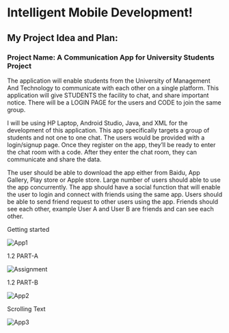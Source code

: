 # Intelligent Mobile Development!

## My Project Idea and Plan:
### Project Name: A Communication App for University Students Project
The application will enable students from the University of Management And Technology to communicate with each other on a single platform. This application will give STUDENTS the facility to chat, and share important notice. There will be a LOGIN PAGE for the users and CODE to join the same group.

I will be using HP Laptop, Android Studio, Java, and XML for the development of this application. This app specifically targets a group of students and not one to one chat. The users would be provided with a login/signup page. Once they register on the app, they’ll be ready to enter the chat room with a code. After they enter the chat room, they can communicate and share the data.

The user should be able to download the app either from Baidu, App Gallery, Play store or Apple store. Large number of users should able to use the app concurrently. The app should have a social function that will enable the user to login and connect with friends using the same app. Users should be able to send friend request to other users using the app. Friends should see each other, example User A and User B are friends and can see each other.

 Getting started

 ![App1](https://user-images.githubusercontent.com/71313907/95804022-32ff8880-0d34-11eb-97f9-66b7c62bd192.jpg)

 1.2 PART-A

 ![Assignment](https://user-images.githubusercontent.com/71313907/95100814-1081d400-0764-11eb-8837-d6216b384878.jpg)

 1.2 PART-B

 ![App2](https://user-images.githubusercontent.com/71313907/95804887-8b378a00-0d36-11eb-85ce-0dfb16cbab56.jpg)

Scrolling Text

![App3](https://user-images.githubusercontent.com/71313907/95805166-56780280-0d37-11eb-8baa-6b0e5c2a3292.jpg)
